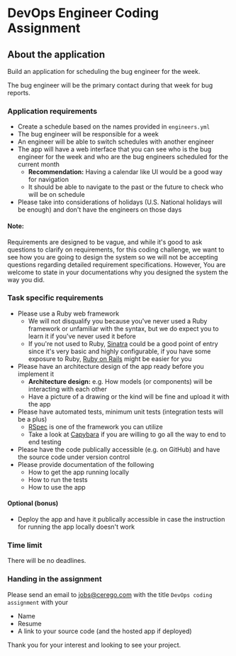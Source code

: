 # DevOps Engineer Coding Assignment

## About the application
Build an application for scheduling the bug engineer for the week.

The bug engineer will be the primary contact during that week for bug reports.

### Application requirements
- Create a schedule based on the names provided in `engineers.yml`
- The bug engineer will be responsible for a week
- An engineer will be able to switch schedules with another engineer
- The app will have a web interface that you can see who is the bug engineer for the week and who are the bug engineers scheduled for the current month
  + **Recommendation:** Having a calendar like UI would be a good way for navigation
  + It should be able to navigate to the past or the future to check who will be on schedule
- Please take into considerations of holidays (U.S. National holidays will be enough) and don't have the engineers on those days

####  Note:
Requirements are designed to be vague, and while it's good to ask questions to clarify on requirements, for this coding challenge, we want to see how you are going to design the system so we will not be accepting questions regarding detailed requirement specifications. However, You are welcome to state in your documentations why you designed the system the way you did.

### Task specific requirements
- Please use a Ruby web framework
  + We will not disqualify you because you've never used a Ruby framework or unfamiliar with the syntax, but we do expect you to learn it if you've never used it before
  + If you're not used to Ruby, [Sinatra](http://sinatrarb.com/) could be a good point of entry since it's very basic and highly configurable, if you have some exposure to Ruby, [Ruby on Rails](http://rubyonrails.org/) might be easier for you
- Please have an architecture design of the app ready before you implement it
  + __Architecture design:__ e.g. How models (or components) will be interacting with each other
  + Have a picture of a drawing or the kind will be fine and upload it with the app
- Please have automated tests, minimum unit tests (integration tests will be a plus)
  + [RSpec](http://rspec.info/) is one of the framework you can utilize
  + Take a look at [Capybara](https://github.com/teamcapybara/capybara) if you are willing to go all the way to end to end testing
- Please have the code publically accessible (e.g. on GitHub) and have the source code under version control
- Please provide documentation of the following
  + How to get the app running locally
  + How to run the tests
  + How to use the app

#### Optional (bonus)
- Deploy the app and have it publically accessible in case the instruction for running the app locally doesn't work

### Time limit
There will be no deadlines.

### Handing in the assignment
Please send an email to jobs@cerego.com with the title `DevOps coding assignment` with your
- Name
- Resume
- A link to your source code (and the hosted app if deployed)


Thank you for your interest and looking to see your project.
